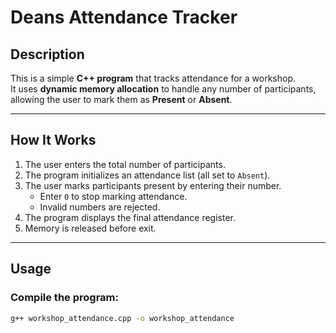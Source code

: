 # Deans Attendance Tracker 

## Description
This is a simple **C++ program** that tracks attendance for a workshop.  
It uses **dynamic memory allocation** to handle any number of participants, allowing the user to mark them as **Present** or **Absent**.

---

## How It Works
1. The user enters the total number of participants.
2. The program initializes an attendance list (all set to `Absent`).
3. The user marks participants present by entering their number.
   - Enter `0` to stop marking attendance.
   - Invalid numbers are rejected.
4. The program displays the final attendance register.
5. Memory is released before exit.

---

## Usage

### Compile the program:
```bash
g++ workshop_attendance.cpp -o workshop_attendance
